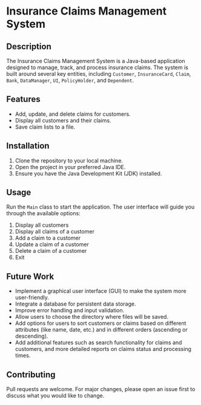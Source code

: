 # Insurance Claims Management System

## Description

The Insurance Claims Management System is a Java-based application designed to manage, track, and process insurance claims. The system is built around several key entities, including `Customer`, `InsuranceCard`, `Claim`, `Bank`, `DataManager`, `UI`, `PolicyHolder`, and `Dependent`.

## Features

- Add, update, and delete claims for customers.
- Display all customers and their claims.
- Save claim lists to a file.

## Installation

1. Clone the repository to your local machine.
2. Open the project in your preferred Java IDE.
3. Ensure you have the Java Development Kit (JDK) installed.

## Usage

Run the `Main` class to start the application. The user interface will guide you through the available options:

1. Display all customers
2. Display all claims of a customer
3. Add a claim to a customer
4. Update a claim of a customer
5. Delete a claim of a customer
6. Exit

## Future Work

- Implement a graphical user interface (GUI) to make the system more user-friendly.
- Integrate a database for persistent data storage.
- Improve error handling and input validation.
- Allow users to choose the directory where files will be saved.
- Add options for users to sort customers or claims based on different attributes (like name, date, etc.) and in different orders (ascending or descending).
- Add additional features such as search functionality for claims and customers, and more detailed reports on claims status and processing times.

## Contributing

Pull requests are welcome. For major changes, please open an issue first to discuss what you would like to change.
